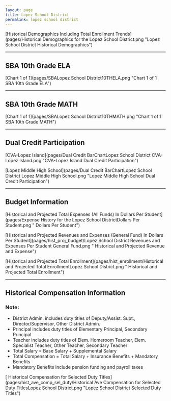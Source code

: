 ```yaml
---
layout: page
title: Lopez School District
permalink: lopez school district
---
```



[Historical Demographics Including Total Enrollment Trends](pages/Historical Demographics for the Lopez School District.png "Lopez School District Historical Demographics")

___

## SBA 10th Grade ELA

[Chart 1 of 1](pages/SBALopez School District10THELA.png "Chart 1 of 1 SBA 10th Grade ELA")


___

## SBA 10th Grade MATH

[Chart 1 of 1](pages/SBALopez School District10THMATH.png "Chart 1 of 1 SBA 10th Grade MATH")


___

## Dual Credit Participation

[CVA-Lopez Island](pages/Dual Credit BarChartLopez School District CVA-Lopez Island.png "CVA-Lopez Island Dual Credit Participation")

[Lopez Middle High School](pages/Dual Credit BarChartLopez School District Lopez Middle High School.png "Lopez Middle High School Dual Credit Participation")


___

## Budget Information

[Historical and Projected Total Expenses (All Funds) In Dollars Per Student](pages/Expense History for the Lopez School DistrictDollars Per Student.png " Dollars Per Student")

[Historical and Projected Revenues and Expenses (General Fund) In Dollars Per Student](pages/hist_proj_budget/Lopez School District Revenues and Expenses Per Student General Fund.png " Historical and Projected Revenue and Expense")

[Historical and Projected Total Enrollment](pages/hist_enrollment/Historical and Projected Total EnrollmentLopez School District.png " Historical and Projected Total Enrollment")


___

## Historical Compensation Information
### Note:
- District Admin. includes duty titles of Deputy/Assist. Supt., Director/Supervisor, Other District Admin.
- Principal includes duty titles of Elementary Principal, Secondary Principal
- Teacher includes duty titles of Elem. Homeroom Teacher, Elem. Specialist Teacher, Other Teacher, Secondary Teacher
- Total Salary = Base Salary + Supplemental Salary
- Total Compensation = Total Salary + Insurance Benefits + Mandatory Benefits
- Mandatory Benefits include pension funding and payroll taxes

[ Historical Compensation for Selected Duty Titles](pages/hist_ave_comp_sel_duty/Historical Ave Compensation for Selected Duty TitlesLopez School District.png "Lopez School District Selected Duty Titles")

